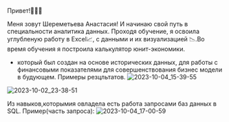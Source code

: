 Привет!🙋🏽‍♀️

Меня зовут Шереметьева Анастасия! И начинаю свой путь в специальности аналитика данных.
Проходя обучение, я освоила углубленую работу в Excel📈, с данными и их визуализацией 📉.Во время обучения я построила калькулятор юнит-экономики.
- который был создан на основе исторических данных, 
для работы с финансовыми показателями для совершенствования бизнес модели в будующем.
    Примеры резцльтатов.
![2023-10-04_15-39-55](https://github.com/Anastasia2294/Anastasia-/assets/146430640/0a3e479f-b5a8-435e-858d-2ac3bee66143)

![2023-10-02_23-38-51](https://github.com/Anastasia2294/Anastasia-/assets/146430640/c8be8e21-b6e0-48a4-8e1a-70139eab7673)



Из навыков,которымия овладела есть работа запросами баз данных в SQL.
    Пример(часть запроса):
![2023-10-04_17-00-59](https://github.com/Anastasia2294/Anastasia-/assets/146430640/76359dc7-7e79-4567-8375-f31c9f90fb8c)




